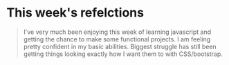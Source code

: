 # This week's refelctions

>I've very much been enjoying this week of learning javascript and getting the chance to make some functional projects. I am feeling pretty confident in my basic abilities. Biggest struggle has still been getting things looking exactly how I want them to with CSS/bootstrap.